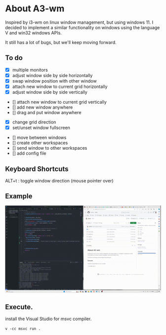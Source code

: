 # About A3-wm
Inspired by i3-wm on linux window management, but using windows 11. I decided to implement a similar functionality on windows using the language V and win32 windows APIs.

It still has a lot of bugs, but we'll keep moving forward.

## To do
 - [x] multiple monitors
 - [x] adjust window side by side horizontally
 - [x] swap window position with other window
 - [x] attach new window to current grid horizontally
 - [x] adjust window side by side vertically
 - [] attach new window to current grid vertically
 - [] add new window anywhere
 - [] drag and put window anywhere
 - [x] change grid direction
 - [x] set/unset window fullscreen
 - [] move between windows
 - [] create other workspaces
 - [] send window to other workspaces
 - [] add config file

## Keyboard Shortcuts
 ALT+t : toggle window direction (mouse pointer over)

## Example
![me](./images/a3wm.gif)



## Execute.
install the Visual Studio for msvc compiler.

`v -cc msvc run .`
